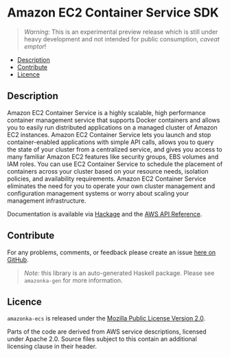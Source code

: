 # Amazon EC2 Container Service SDK

> _Warning:_ This is an experimental preview release which is still under heavy development and not intended for public consumption, _caveat emptor_!

* [Description](#description)
* [Contribute](#contribute)
* [Licence](#licence)

## Description

Amazon EC2 Container Service is a highly scalable, high performance container
management service that supports Docker containers and allows you to easily
run distributed applications on a managed cluster of Amazon EC2 instances.
Amazon EC2 Container Service lets you launch and stop container-enabled
applications with simple API calls, allows you to query the state of your
cluster from a centralized service, and gives you access to many familiar
Amazon EC2 features like security groups, EBS volumes and IAM roles. You can
use EC2 Container Service to schedule the placement of containers across your
cluster based on your resource needs, isolation policies, and availability
requirements. Amazon EC2 Container Service eliminates the need for you to
operate your own cluster management and configuration management systems or
worry about scaling your management infrastructure.

Documentation is available via [Hackage](http://hackage.haskell.org/package/amazonka-ecs)
and the [AWS API Reference](http://docs.aws.amazon.com/AmazonECS/latest/APIReference/Welcome.html).


## Contribute

For any problems, comments, or feedback please create an issue [here on GitHub](https://github.com/brendanhay/amazonka/issues).

> _Note:_ this library is an auto-generated Haskell package. Please see `amazonka-gen` for more information.


## Licence

`amazonka-ecs` is released under the [Mozilla Public License Version 2.0](http://www.mozilla.org/MPL/).

Parts of the code are derived from AWS service descriptions, licensed under Apache 2.0.
Source files subject to this contain an additional licensing clause in their header.
